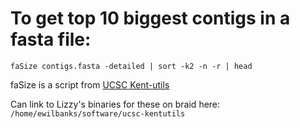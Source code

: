 
# To get top 10 biggest contigs in a fasta file:

`faSize contigs.fasta -detailed | sort -k2 -n -r | head`

faSize is a script from [UCSC Kent-utils](https://github.com/ucscGenomeBrowser/kent)

Can link to Lizzy's binaries for these on braid here: `/home/ewilbanks/software/ucsc-kentutils`


